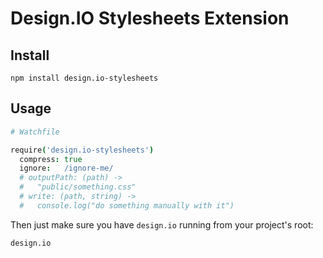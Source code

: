 # Design.IO Stylesheets Extension

## Install

```
npm install design.io-stylesheets
```

## Usage

``` coffeescript
# Watchfile

require('design.io-stylesheets')
  compress: true
  ignore:   /ignore-me/
  # outputPath: (path) ->
  #   "public/something.css"
  # write: (path, string) ->
  #   console.log("do something manually with it")
```

Then just make sure you have `design.io` running from your project's root:

```
design.io
```
